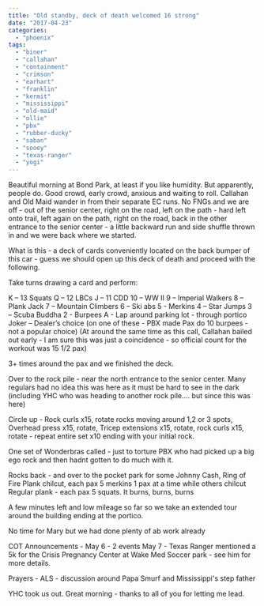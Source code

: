 ```yaml
---
title: "Old standby, deck of death welcomed 16 strong"
date: "2017-04-23"
categories: 
  - "phoenix"
tags: 
  - "biner"
  - "callahan"
  - "containment"
  - "crimson"
  - "earhart"
  - "franklin"
  - "kermit"
  - "mississippi"
  - "old-maid"
  - "ollie"
  - "pbx"
  - "rubber-ducky"
  - "saban"
  - "sooey"
  - "texas-ranger"
  - "yogi"
---
```


Beautiful morning at Bond Park, at least if you like humidity. But apparently, people do. Good crowd, early crowd, anxious and waiting to roll. Callahan and Old Maid wander in from their separate EC runs. No FNGs and we are off - out of the senior center, right on the road, left on the path - hard left onto trail, left again on the path, right on the road, back in the other entrance to the senior center - a little backward run and side shuffle thrown in and we were back where we started.

What is this - a deck of cards conveniently located on the back bumper of this car - guess we should open up this deck of death and proceed with the following.

Take turns drawing a card and perform:

K – 13 Squats Q – 12 LBCs J – 11 CDD 10 – WW II 9 – Imperial Walkers 8 – Plank Jack 7 – Mountain Climbers 6 – Ski abs 5 - Merkins 4 – Star Jumps 3 – Scuba Buddha 2 - Burpees A - Lap around parking lot - through portico Joker – Dealer’s choice (on one of these - PBX made Pax do 10 burpees - not a popular choice) (At around the same time as this call, Callahan bailed out early - I am sure this was just a coincidence - so official count for the workout was 15 1/2 pax)

3+ times around the pax and we finished the deck.

Over to the rock pile - near the north entrance to the senior center. Many regulars had no idea this was here as it must be hard to see in the dark (including YHC who was heading to another rock pile.... but since this was here)

Circle up - Rock curls x15, rotate rocks moving around 1,2 or 3 spots, Overhead press x15, rotate, Tricep extensions x15, rotate, rock curls x15, rotate - repeat entire set x10 ending with your initial rock.

One set of Wonderbras called - just to torture PBX who had picked up a big ego rock and then hadnt gotten to do much with it.

Rocks back - and over to the pocket park for some Johnny Cash, Ring of Fire Plank chilcut, each pax 5 merkins 1 pax at a time while others chilcut Regular plank - each pax 5 squats. It burns, burns, burns

A few minutes left and low mileage so far so we take an extended tour around the building ending at the portico.

No time for Mary but we had done plenty of ab work already

COT Announcements - May 6 - 2 events May 7 - Texas Ranger mentioned a 5k for the Crisis Pregnancy Center at Wake Med Soccer park - see him for more details.

Prayers - ALS - discussion around Papa Smurf and Mississippi's step father

YHC took us out. Great morning - thanks to all of you for letting me lead.
